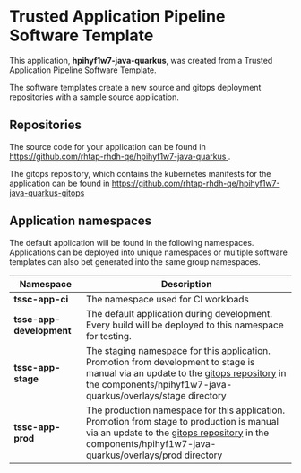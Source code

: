 # Trusted Application Pipeline Software Template

This application, **hpihyf1w7-java-quarkus**, was created from a Trusted Application Pipeline Software Template.

The software templates create a new source and gitops deployment repositories with a sample source application. 

## Repositories

The source code for your application can be found in [https://github.com/rhtap-rhdh-qe/hpihyf1w7-java-quarkus ](https://github.com/rhtap-rhdh-qe/hpihyf1w7-java-quarkus ).
 
The gitops repository, which contains the kubernetes manifests for the application can be found in 
[https://github.com/rhtap-rhdh-qe/hpihyf1w7-java-quarkus-gitops ](https://github.com/rhtap-rhdh-qe/hpihyf1w7-java-quarkus-gitops ) 

## Application namespaces 

The default application will be found in the following namespaces. Applications can be deployed into unique namespaces or multiple software templates can also bet generated into the same group namespaces.  

|  Namespace   |  Description   |  
| -------- | -------- |
| **tssc-app-ci** | The namespace used for CI workloads |
| **tssc-app-development** | The default application during development. Every build will be deployed to this namespace for testing. |
| **tssc-app-stage** | The staging namespace for this application. Promotion from development to stage is manual via an update to the [gitops repository](https://github.com/rhtap-rhdh-qe/hpihyf1w7-java-quarkus-gitops ) in the components/hpihyf1w7-java-quarkus/overlays/stage directory |
| **tssc-app-prod** | The production namespace for this application. Promotion from stage to production is manual via an update to the [gitops repository](https://github.com/rhtap-rhdh-qe/hpihyf1w7-java-quarkus-gitops ) in the components/hpihyf1w7-java-quarkus/overlays/prod directory |